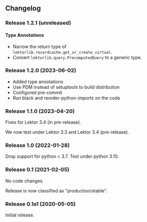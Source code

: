## Changelog

### Release 1.2.1 (unreleased)

#### Type Annotations

- Narrow the return type of `lektorlib.recordcache.get_or_create_virtual`.
- Convert `lektorlib.query.PrecomputedQuery` to a generic type.

### Release 1.2.0 (2023-06-02)

- Added type annotations
- Use PDM instead of setuptools to build distribution
- Configured pre-commit
- Run black and reorder-python-imports on the code

### Release 1.1.0 (2023-04-20)

Fixes for Lektor 3.4 (in pre-release).

We now test under Lektor 3.3 and Lektor 3.4 (pre-release).

### Release 1.0 (2022-01-28)

Drop support for python < 3.7. Test under python 3.10.

### Release 0.1 (2021-02-05)

No code changes.

Release is now classified as "production/stable".

### Release 0.1a1 (2020-05-05)

Initial release.
